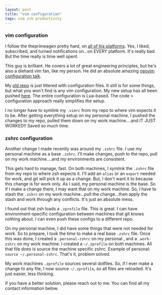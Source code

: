 ```yaml
---
layout: post
title: "vim configuration"
tags: vim zsh productivity
---
```

### vim configuration
I follow the theprimeagen pretty hard, on [all of his platforms](https://linktr.ee/ThePrimeagen). Yes, I liked, subscribed, and turned notifications on...on EVERY platform. It's really bad. But the time really is time well spent.

This guy is brilliant. He covers a lot of great engineering principles, but he's also a diehard vim fan, like my person. He did an absolute amazing [neovim configuration talk](https://www.youtube.com/watch?v=w7i4amO_zaE).

My [old repo](https://github.com/jamespgrant3/dotfiles) is just littered with configuration files. It still is for some things, but what you won't find is any vim configuration. My new setup has all been pushed [here](https://github.com/jamespgrant3/nvim-lua). The entire configuration is Lua-based. The code > configuration approach really simplifies the setup.

I no longer have to symlink my `.vimrc` from my repo to where vim expects it to be. After getting everything setup on my personal machine, I pushed the changes to my repo, pulled them down on my work machine....and IT JUST WORKED!! Saved so much time.

### zshrc configuration
Another change I made recently was around my `.zshrc` file. I use my personal machine as a base `.zshrc`. I'll make changes, push to the repo, pull on my work machine....and my environments are consistent.

This gets hard to manage, fast. On both machines, I symlink the `.zshrc` file from my repo to where zsh expects it. I'll add an `alias` or an `export` needed for work, and git will pick it up as a change. But, I don't want it to because this change is for work only. As I said, my personal machine is the base. So if I make a change there, I may want that on my work machine. So, I have to stash the `.zshrc` on my work machine...pull the change...then apply the stash and work through any conflicts. It's just an absolute mess.


I found out that zsh loads a `.zprofile` file. This is great. I can have environment-specific configuration between machines that git knows nothing about. I can even push these configs to a different repo.

On my personal machine, I did have some things that were not needed for work. So to prepare, I took the time to make a real base `.zshrc` file. Once this was done, I created a `.personal-zshrc` on my personal , and a `.work-zshrc` on my work machine. I created a `~/.zprofile` on both machines. All that file does is source the machine specific zshrc. Example of personal: `source ~/.personal-zshrc`. That's it, problem solved.

My work machines `.zprofile` sources several dotfiles. So, if I ever make a change to any file, I now source `~/.zprofile`, so all files are reloaded. It's just easier, less thinking.

If you have a better solution, please reach out to me. You can find all my contact information below.
